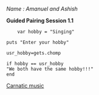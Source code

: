 *Name : Amanuel and Ashish*

**Guided Pairing Session 1.1**

 		var hobby = "Singing"

    puts "Enter your hobby"

    usr_hobby=gets.chomp

    if hobby == usr_hobby
    "We both have the same hobby!!!"
    end

[Carnatic music](https://en.wikipedia.org/wiki/Carnatic_music#Origins.2C_sources_and_history)

